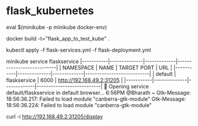 # flask_kubernetes

eval $(minikube -p minikube docker-env) 

docker build -t="flask_app_to_test_kube" . 

kubectl apply -f flask-services.yml -f flask-deployment.yml 

minikube service flaskservice
|-----------|--------------|-------------|---------------------------|
| NAMESPACE |     NAME     | TARGET PORT |            URL            |
|-----------|--------------|-------------|---------------------------|
| default   | flaskservice |        6000 | http://192.168.49.2:31205 |
|-----------|--------------|-------------|---------------------------|
🎉  Opening service default/flaskservice in default browser...
 6:56PM @Bharath ~ Gtk-Message: 18:56:36.217: Failed to load module "canberra-gtk-module"
Gtk-Message: 18:56:36.224: Failed to load module "canberra-gtk-module"




curl -i http://192.168.49.2:31205/display

